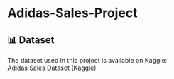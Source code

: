 # Adidas-Sales-Project

## 📊 Dataset  
The dataset used in this project is available on Kaggle:  
[Adidas Sales Dataset (Kaggle)](https://www.kaggle.com/datasets/sakhawatalilarik/adidas-us-sales-data)
